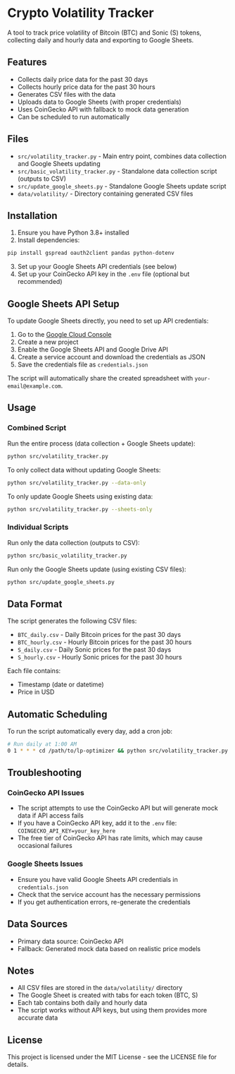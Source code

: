 # Crypto Volatility Tracker

A tool to track price volatility of Bitcoin (BTC) and Sonic (S) tokens, collecting daily and hourly data and exporting to Google Sheets.

## Features

- Collects daily price data for the past 30 days
- Collects hourly price data for the past 30 hours
- Generates CSV files with the data
- Uploads data to Google Sheets (with proper credentials)
- Uses CoinGecko API with fallback to mock data generation
- Can be scheduled to run automatically

## Files

- `src/volatility_tracker.py` - Main entry point, combines data collection and Google Sheets updating
- `src/basic_volatility_tracker.py` - Standalone data collection script (outputs to CSV)
- `src/update_google_sheets.py` - Standalone Google Sheets update script
- `data/volatility/` - Directory containing generated CSV files

## Installation

1. Ensure you have Python 3.8+ installed
2. Install dependencies:

```bash
pip install gspread oauth2client pandas python-dotenv
```

3. Set up your Google Sheets API credentials (see below)
4. Set up your CoinGecko API key in the `.env` file (optional but recommended)

## Google Sheets API Setup

To update Google Sheets directly, you need to set up API credentials:

1. Go to the [Google Cloud Console](https://console.cloud.google.com/)
2. Create a new project
3. Enable the Google Sheets API and Google Drive API
4. Create a service account and download the credentials as JSON
5. Save the credentials file as `credentials.json`

The script will automatically share the created spreadsheet with `your-email@example.com`.

## Usage

### Combined Script

Run the entire process (data collection + Google Sheets update):

```bash
python src/volatility_tracker.py
```

To only collect data without updating Google Sheets:

```bash
python src/volatility_tracker.py --data-only
```

To only update Google Sheets using existing data:

```bash
python src/volatility_tracker.py --sheets-only
```

### Individual Scripts

Run only the data collection (outputs to CSV):

```bash
python src/basic_volatility_tracker.py
```

Run only the Google Sheets update (using existing CSV files):

```bash
python src/update_google_sheets.py
```

## Data Format

The script generates the following CSV files:

- `BTC_daily.csv` - Daily Bitcoin prices for the past 30 days
- `BTC_hourly.csv` - Hourly Bitcoin prices for the past 30 hours
- `S_daily.csv` - Daily Sonic prices for the past 30 days
- `S_hourly.csv` - Hourly Sonic prices for the past 30 hours

Each file contains:
- Timestamp (date or datetime)
- Price in USD

## Automatic Scheduling

To run the script automatically every day, add a cron job:

```bash
# Run daily at 1:00 AM
0 1 * * * cd /path/to/lp-optimizer && python src/volatility_tracker.py
```

## Troubleshooting

### CoinGecko API Issues

- The script attempts to use the CoinGecko API but will generate mock data if API access fails
- If you have a CoinGecko API key, add it to the `.env` file: `COINGECKO_API_KEY=your_key_here`
- The free tier of CoinGecko API has rate limits, which may cause occasional failures

### Google Sheets Issues

- Ensure you have valid Google Sheets API credentials in `credentials.json`
- Check that the service account has the necessary permissions
- If you get authentication errors, re-generate the credentials

## Data Sources

- Primary data source: CoinGecko API
- Fallback: Generated mock data based on realistic price models

## Notes

- All CSV files are stored in the `data/volatility/` directory
- The Google Sheet is created with tabs for each token (BTC, S)
- Each tab contains both daily and hourly data
- The script works without API keys, but using them provides more accurate data

## License

This project is licensed under the MIT License - see the LICENSE file for details. 